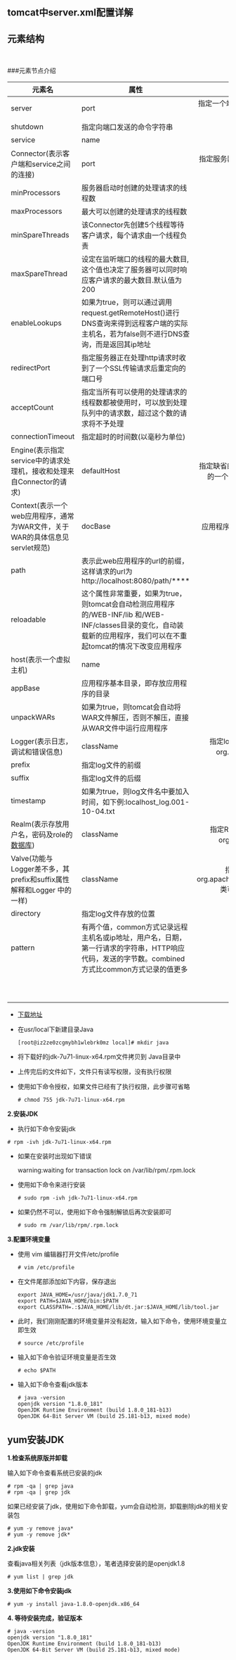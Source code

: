 ## tomcat中server.xml配置详解

## 元素结构

<Server>
​    <Listener />
​    <GlobaNamingResources>
​    </GlobaNamingResources
​    <Service>
​        <Connector />
​        <Engine>
​            <Logger />
​            <Realm />
​               <host>
​                   <Logger />
​                   <Context />
​               </host>
​        </Engine>
​    </Service>
</Server>

###元素节点介绍

| 元素名                                                       | 属性                                                         |                             解释                             |
| ------------------------------------------------------------ | ------------------------------------------------------------ | :----------------------------------------------------------: |
| server                                                       | port                                                         |        指定一个端口，这个端口负责监听关闭tomcat的请求        |
| shutdown                                                     | 指定向端口发送的命令字符串                                   |                                                              |
| service                                                      | name                                                         |                      指定service的名字                       |
| Connector(表示客户端和service之间的连接)                     | port                                                         | 指定服务器端要创建的端口号，并在这个断口监听来自客户端的请求 |
| minProcessors                                                | 服务器启动时创建的处理请求的线程数                           |                                                              |
| maxProcessors                                                | 最大可以创建的处理请求的线程数                               |                                                              |
| minSpareThreads                                              | 该Connector先创建5个线程等待客户请求，每个请求由一个线程负责 |                                                              |
| maxSpareThread                                               | 设定在监听端口的线程的最大数目,这个值也决定了服务器可以同时响应客户请求的最大数目.默认值为200 |                                                              |
| enableLookups                                                | 如果为true，则可以通过调用request.getRemoteHost()进行DNS查询来得到远程客户端的实际主机名，若为false则不进行DNS查询，而是返回其ip地址 |                                                              |
| redirectPort                                                 | 指定服务器正在处理http请求时收到了一个SSL传输请求后重定向的端口号 |                                                              |
| acceptCount                                                  | 指定当所有可以使用的处理请求的线程数都被使用时，可以放到处理队列中的请求数，超过这个数的请求将不予处理 |                                                              |
| connectionTimeout                                            | 指定超时的时间数(以毫秒为单位)                               |                                                              |
| Engine(表示指定service中的请求处理机，接收和处理来自Connector的请求) | defaultHost                                                  | 指定缺省的处理请求的主机名，它至少与其中的一个host元素的name属性值是一样的 |
| Context(表示一个web应用程序，通常为WAR文件，关于WAR的具体信息见servlet规范) | docBase                                                      |            应用程序的路径或者是WAR文件存放的路径             |
| path                                                         | 表示此web应用程序的url的前缀，这样请求的url为http://localhost:8080/path/**** |                                                              |
| reloadable                                                   | 这个属性非常重要，如果为true，则tomcat会自动检测应用程序的/WEB-INF/lib 和/WEB-INF/classes目录的变化，自动装载新的应用程序，我们可以在不重起tomcat的情况下改变应用程序 |                                                              |
| host(表示一个虚拟主机)                                       | name                                                         |                          指定主机名                          |
| appBase                                                      | 应用程序基本目录，即存放应用程序的目录                       |                                                              |
| unpackWARs                                                   | 如果为true，则tomcat会自动将WAR文件解压，否则不解压，直接从WAR文件中运行应用程序 |                                                              |
| Logger(表示日志，调试和错误信息)                             | className                                                    | 指定logger使用的类名，此类必须实现org.apache.catalina.Logger 接口 |
| prefix                                                       | 指定log文件的前缀                                            |                                                              |
| suffix                                                       | 指定log文件的后缀                                            |                                                              |
| timestamp                                                    | 如果为true，则log文件名中要加入时间，如下例:localhost_log.001-10-04.txt |                                                              |
| Realm(表示存放用户名，密码及role的[数据库](http://lib.csdn.net/base/14)) | className                                                    | 指定Realm使用的类名，此类必须实现org.apache.catalina.Realm接口 |
| Valve(功能与Logger差不多，其prefix和suffix属性解释和Logger 中的一样) | className                                                    | 指定Valve使用的类名，如用org.apache.catalina.valves.AccessLogValve类可以记录应用程序的访问信息 |
| directory                                                    | 指定log文件存放的位置                                        |                                                              |
| pattern                                                      | 有两个值，common方式记录远程主机名或ip地址，用户名，日期，第一行请求的字符串，HTTP响应代码，发送的字节数。combined方式比common方式记录的值更多 |                                                              |
|                                                              |                                                              |                                                              |
|                                                              |                                                              |                                                              |
|                                                              |                                                              |                                                              |
|                                                              |                                                              |                                                              |
|                                                              |                                                              |                                                              |
|                                                              |                                                              |                                                              |
|                                                              |                                                              |                                                              |
|                                                              |                                                              |                                                              |
|                                                              |                                                              |                                                              |
|                                                              |                                                              |                                                              |

























* [下载地址](http://www.oracle.com/technetwork/java/javase/downloads/index.html)

* 在usr/local下新建目录Java

  ```shell
  [root@iz2ze0zcgmybh1wlebrk0mz local]# mkdir java
  ```

* 将下载好的jdk-7u71-linux-x64.rpm文件拷贝到 Java目录中

* 上传完后的文件如下，文件只有读写权限，没有执行权限 

* 使用如下命令授权，如果文件已经有了执行权限，此步骤可省略

  ```shell
  # chmod 755 jdk-7u71-linux-x64.rpm
  ```

**2.安装JDK**

* 执行如下命令安装jdk

```shell
# rpm -ivh jdk-7u71-linux-x64.rpm
```

* 如果在安装时出现如下错误  

  warning:waiting for transaction lock on /var/lib/rpm/.rpm.lock 

* 使用如下命令来进行安装

  ```shell
  # sudo rpm -ivh jdk-7u71-linux-x64.rpm
  ```

* 如果仍然不可以，使用如下命令强制解锁后再次安装即可

  ```
  # sudo rm /var/lib/rpm/.rpm.lock
  ```

**3.配置环境变量**

* 使用 vim 编辑器打开文件/etc/profile

  ```shell
  # vim /etc/profile 
  ```

* 在文件尾部添加如下内容，保存退出

  ```shell
  export JAVA_HOME=/usr/java/jdk1.7.0_71
  export PATH=$JAVA_HOME/bin:$PATH
  export CLASSPATH=.:$JAVA_HOME/lib/dt.jar:$JAVA_HOME/lib/tool.jar
  ```

* 此时，我们刚刚配置的环境变量并没有起效，输入如下命令，使用环境变量立即生效

  ```shell
  # source /etc/profile
  ```

* 输入如下命令验证环境变量是否生效

  ```shell
  # echo $PATH
  ```

* 输入如下命令查看jdk版本

  ```shell
  # java -version
  openjdk version "1.8.0_181"
  OpenJDK Runtime Environment (build 1.8.0_181-b13)
  OpenJDK 64-Bit Server VM (build 25.181-b13, mixed mode)
  ```

## yum安装JDK

**1.检查系统原版并卸载** 

输入如下命令查看系统已安装的jdk

```shell
# rpm -qa | grep java
# rpm -qa | grep jdk
```

如果已经安装了jdk，使用如下命令卸载，yum会自动检测，卸载删除jdk的相关安装包

```shell
# yum -y remove java*
# yum -y remove jdk*
```

**2.jdk安装**

查看java相关列表（jdk版本信息），笔者选择安装的是openjdk1.8

```shell
# yum list | grep jdk
```

**3.使用如下命令安装jdk**

```shell
# yum -y install java-1.8.0-openjdk.x86_64
```

**4. 等待安装完成，验证版本**

```shell
# java -version
openjdk version "1.8.0_181"
OpenJDK Runtime Environment (build 1.8.0_181-b13)
OpenJDK 64-Bit Server VM (build 25.181-b13, mixed mode)
```

